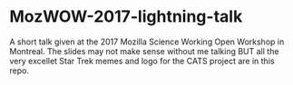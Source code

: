 # MozWOW-2017-lightning-talk
A short talk given at the 2017 Mozilla Science Working Open Workshop in Montreal. The slides may not make sense without me talking BUT all the very excellet Star Trek memes and logo for the CATS project are in this repo.
